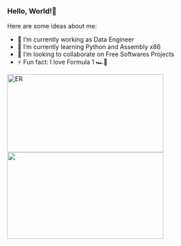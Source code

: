 ### Hello, World!👋

Here are some ideas about me:

- 🔭 I’m currently working as Data Engineer
- 🌱 I’m currently learning Python and Assembly x86
- 👯 I’m looking to collaborate on Free Softwares Projects
- ⚡ Fun fact: I love Formula 1 🏎️🏁 
<div>
  <a href="https://github.com/MatheusMnt" alt="MatheusMnt">
 <img height="180em" src="https://github-readme-stats.vercel.app/api?username=MatheusMnt&show_icons=true&theme=transparent&include_all_commits=true&border_radius=15&count_private=true&hide_border=true&title_color=87CEFA&icon_color=FFD700&layout=compact" width="360px" alt="ER">
 <img height="200em" src="https://github-readme-stats.vercel.app/api/top-langs/?username=MatheusMnt&layout=compact&langs_count=8&theme=transparent&hide_border=true&border_radius=15&title_color=87CEFA&icon_color=FFD700&hide=Jupyter%20Notebook,Stata" width="360px">
  </a>
</div>


<!--
**MatheusMnt/MatheusMnt** is a ✨ _special_ ✨ repository because its `README.md` (this file) appears on your GitHub profile.

Here are some ideas to get you started:

- 🔭 I’m currently working on ...
- 🌱 I’m currently learning ...
- 👯 I’m looking to collaborate on ...
- 🤔 I’m looking for help with ...
- 💬 Ask me about ...
- 📫 How to reach me: ...
- 😄 Pronouns: ...
- ⚡ Fun fact: ...
-->

